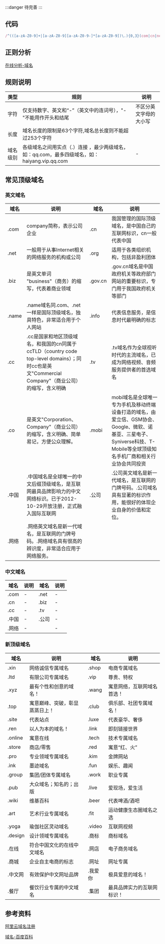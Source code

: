 :::danger
待完善
:::

## 代码
``` js
/^(([a-zA-Z0-9]+|[a-zA-Z0-9][a-zA-Z0-9-]*[a-zA-Z0-9])\.){0,3}(com|cn|net|org|biz|gov\.cn|name|info|cc|tv|co|mobi|中国|公司|网络|xin|shop|ltd|vip|xyz|wang|top|club|site|luxe|ren|link|online|tech|store|red|pro|kim|ink|fun|group|work|pub|live|wiki|beer|art|fit|yoga|video|design|商标|在线|网店|商场|网址|中文网|我爱你|餐厅|集团)$/
```

## 正则分析
[在线分析-域名](https://regexper.com/#%2F%5E%28%28%5Ba-zA-Z0-9%5D%2B%7C%5Ba-zA-Z0-9%5D%5Ba-zA-Z0-9-%5D*%5Ba-zA-Z0-9%5D%29%5C.%29%7B0%2C3%7D%28com%7Ccn%7Cnet%7Corg%7Cbiz%7Cgov%5C.cn%7Cname%7Cinfo%7Ccc%7Ctv%7Cco%7Cmobi%7C%E4%B8%AD%E5%9B%BD%7C%E5%85%AC%E5%8F%B8%7C%E7%BD%91%E7%BB%9C%7Cxin%7Cshop%7Cltd%7Cvip%7Cxyz%7Cwang%7Ctop%7Cclub%7Csite%7Cluxe%7Cren%7Clink%7Conline%7Ctech%7Cstore%7Cred%7Cpro%7Ckim%7Cink%7Cfun%7Cgroup%7Cwork%7Cpub%7Clive%7Cwiki%7Cbeer%7Cart%7Cfit%7Cyoga%7Cvideo%7Cdesign%7C%E5%95%86%E6%A0%87%7C%E5%9C%A8%E7%BA%BF%7C%E7%BD%91%E5%BA%97%7C%E5%95%86%E5%9C%BA%7C%E7%BD%91%E5%9D%80%7C%E4%B8%AD%E6%96%87%E7%BD%91%7C%E6%88%91%E7%88%B1%E4%BD%A0%7C%E9%A4%90%E5%8E%85%7C%E9%9B%86%E5%9B%A2%29%24%2F "在线分析-域名")


## 规则说明

| 类型     | 规则                                                                                         | 说明                   |
| -------- | -------------------------------------------------------------------------------------------- | ---------------------- |
| 字符     | 仅支持数字、英文和“-”（英文中的连词号），"-"不能用作开头和结尾                             | 不区分英文字母的大小写 |
| 长度     | 域名长度的限制是63个字符,域名总长度则不能超过253个字符                                       |                        |
| 域名级别 | 各级域名之间用实点（.）连接 ，最少两级域名，如：qq.com，最多四级域名，如：haiyang.vip.qq.com | -                      |

## 常见顶级域名
### 英文域名

   | 域名  | 说明                                                                                                                                             | 域名    | 说明                                                                                                                                                                       |
   | ----- | ------------------------------------------------------------------------------------------------------------------------------------------------ | ------- | -------------------------------------------------------------------------------------------------------------------------------------------------------------------------- |
   | .com  | company简称，表示公司企业                                                                                                                        | .cn     | 我国管理的国际顶级域名，是中国自己的互联网标识，cn一般代表中国                                                                                                             |
   | .net  | 一般用于从事Internet相关的网络服务的机构或公司                                                                                                   | .org    | 适用于各类组织机构，包括非盈利团体                                                                                                                                         |
   | .biz  | 是英文单词 "business"（商务）的缩写，代表着商业领域                                                                                              | .gov.cn | .gov.cn域名是中国政府机关等政府部门网站的重要标识，专门用于我国政府机关等部门                                                                                              |
   | .name | .name域名同.com、.net一样是国际顶级域名，独具特色，非常适合用于个人网站                                                                          | .info   | 代表信息服务，是信息时代最明确的标志                                                                                                                                       |
   | .cc   | .cc是国家和地区顶级域名，和我国的cn同属于ccTLD（country code top-level domains）；同时cc也是英文"Commercial Company"（商业公司）的缩写，含义明确 | .tv     | .tv域名作为全球视听时代的主流域名，已成为网络视频、音频服务提供者的首选域名                                                                                                |
   | .co   | 是英文"Corporation、Company"（商业公司）的缩写，含义明确、简单易记，方便公众理解。                                                               | .mobi   | mobi域名是全球唯一专为手机及移动终端设备打造的域名，由爱立信、GSM协会、Google、微软、诺基亚、三星电子、Syniverse科技、T-Mobile等全球顶级知名手机厂商和相关行业协会共同投资 |
   | .中国 | .中国域名是全球唯一的中文后缀顶级域名，是互联网最具品牌影响力的中文网络标识。已于2012-10-29开放注册，正式融入国际互联网                          | .公司   | .公司英文域名是新一代域名，是互联网的门牌号码。.公司域名具有显著的标识作用，能很好的体现企业自身的价值和定位。                                                             |
   | .网络 | .网络英文域名是新一代域名，是互联网的门牌号码。.网络域名具有很高的辨识度，非常适合应用于网络服务。                                               |         |                                                                                                                                                                            |

### 中文域名
   | 域名  | 说明 | 域名  | 说明 |
   | ----- | ---- | ----- | ---- |
   | .com  | -    | .net  | -    |
   | .cn   | -    | .biz  | -    |
   | .cc   | -    | .tv   | -    |
   | .中国 | -    | .公司 | -    |
   | .网络 | -    |       | -    |

### 新顶级域名
   | 域名    | 说明                           | 域名    | 说明                       |
   | ------- | ------------------------------ | ------- | -------------------------- |
   | .xin    | 网络诚信专属域名               | .shop   | 电商专属域名               |
   | .ltd    | 有限公司专属域名               | .vip    | 尊贵、特权                 |
   | .xyz    | 最有个性和创意的域名！         | .wang   | 寓意网络，互联网域名首选！ |
   | .top    | 寓意巅峰、突破，彰显蒸蒸日上！ | .club   | 俱乐部、社团专属域名！     |
   | .site   | 代表站点                       | .luxe   | 代表豪华、奢侈             |
   | .ren    | 以人为本的域名！               | .link   | 即刻链接世界               |
   | .online | 寓意在线                       | .tech   | 技术专属域名               |
   | .store  | 商店/零售                      | .red    | 寓意“红、火”             |
   | .pro    | 专业领域专属域名               | .kim    | 金牌网站                   |
   | .ink    | 墨迹域名                       | .fun    | 娱乐、趣闻                 |
   | .group  | 集团/团体专属域名              | .work   | 职业专属                   |
   | .pub    | 大众域名；知名的；出版         | .live   | 爱现场，爱生活             |
   | .wiki   | 维基百科                       | .beer   | 代表啤酒/酒吧              |
   | .art    | 艺术行业专属域名               | .fit    | 运动健康生态圈域名之选     |
   | .yoga   | 瑜伽社区灵动域名               | .video  | 互联网视频                 |
   | .design | 设计领域专属域名               | .商标   | 商标域名                   |
   | .在线   | 符合中国文化的在线中文域名     | .网店   | 电子商务域名               |
   | .商城   | 企业自主电商的标志             | .网址   | 网址专属                   |
   | .中文网 | 有效保护中文网址品牌           | .我爱你 | 极具爱意的域名！           |
   | .餐厅   | 餐饮行业专属的中文域名         | .集团   | 最具品牌实力的互联网标识！ |


## 参考资料
[阿里云域名注册](https://wanwang.aliyun.com/domain/com/?spm=5176.10695662.1158081.1.59854234Rd7DOs "阿里云域名注册")

[域名-百度百科](https://baike.baidu.com/item/%E5%9F%9F%E5%90%8D/86062?fr=aladdin "域名-百度百科")




